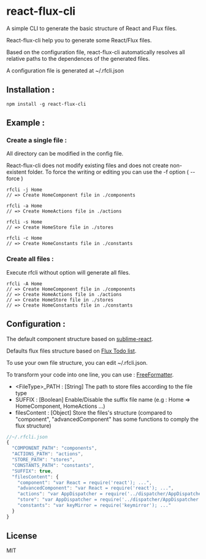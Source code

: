 # react-flux-cli

A simple CLI to generate the basic structure of React and Flux files.

React-flux-cli help you to generate some React/Flux files.

Based on the configuration file, react-flux-cli automatically resolves all relative paths to the dependences of the generated files.

A configuration file is generated at ~/.rfcli.json

## Installation :

```
npm install -g react-flux-cli
```

## Example :

### Create a single file :

All directory can be modified in the config file.

React-flux-cli does not modify existing files and does not create non-existent folder. To force the writing or editing you can use the -f option ( --force )


```
rfcli -j Home
// => Create HomeComponent file in ./components 

rfcli -a Home
// => Create HomeActions file in ./actions 

rfcli -s Home
// => Create HomeStore file in ./stores 

rfcli -c Home
// => Create HomeConstants file in ./constants 
```

### Create all files :

Execute rfcli without option will generate all files.

```
rfcli -A Home
// => Create HomeComponent file in ./components
// => Create HomeActions file in ./actions 
// => Create HomeStore file in ./stores 
// => Create HomeConstants file in ./constants 
```

## Configuration :

The default component structure based on [sublime-react](https://github.com/reactjs/sublime-react).

Defaults flux files structure based on [Flux Todo list](http://facebook.github.io/flux/docs/todo-list.html#content).

To use your own file structure, you can edit ~/.rfcli.json.

To transform your code into one line, you can use : [FreeFormatter](http://www.freeformatter.com/javascript-escape.html).


* \<FileType\>_PATH : [String] The path to store files according to the file type
* SUFFIX : [Boolean] Enable/Disable the suffix file name (e.g : Home => HomeComponent, HomeActions ...)
* filesContent : [Object] Store the files's structure (compared to "component", "advancedComponent" has some functions to comply the flux structure)

```javascript
//~/.rfcli.json
{
  "COMPONENT_PATH": "components",
  "ACTIONS_PATH": "actions",
  "STORE_PATH": "stores",
  "CONSTANTS_PATH": "constants",
  "SUFFIX": true,
  "filesContent": {
    "component": "var React = require('react'); ...",
    "advancedComponent": "var React = require('react'); ...",
    "actions": "var AppDispatcher = require('../dispatcher/AppDispatcher'); ...",
    "store": "var AppDispatcher = require('../dispatcher/AppDispatcher'); ...;",
    "constants": "var keyMirror = require('keymirror'); ..."
  }
}
```

## License

MIT
